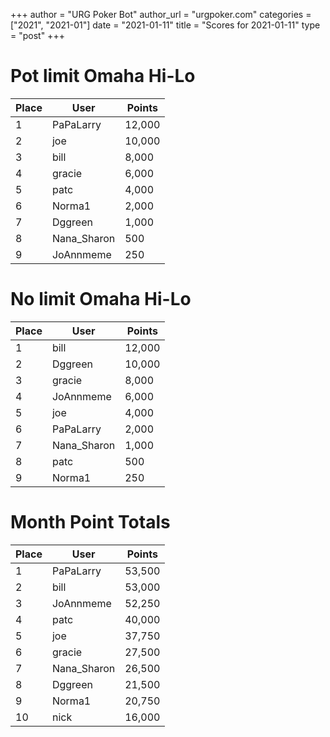 +++
author = "URG Poker Bot"
author_url = "urgpoker.com"
categories = ["2021", "2021-01"]
date = "2021-01-11"
title = "Scores for 2021-01-11"
type = "post"
+++
# Pot limit Omaha Hi-Lo

| Place | User | Points |
|-------|------|--------|
| 1 | PaPaLarry | 12,000 |
| 2 | joe | 10,000 |
| 3 | bill | 8,000 |
| 4 | gracie | 6,000 |
| 5 | patc | 4,000 |
| 6 | Norma1 | 2,000 |
| 7 | Dggreen | 1,000 |
| 8 | Nana_Sharon | 500 |
| 9 | JoAnnmeme | 250 |

# No limit Omaha Hi-Lo

| Place | User | Points |
|-------|------|--------|
| 1 | bill | 12,000 |
| 2 | Dggreen | 10,000 |
| 3 | gracie | 8,000 |
| 4 | JoAnnmeme | 6,000 |
| 5 | joe | 4,000 |
| 6 | PaPaLarry | 2,000 |
| 7 | Nana_Sharon | 1,000 |
| 8 | patc | 500 |
| 9 | Norma1 | 250 |

# Month Point Totals

| Place | User | Points |
|-------|------|--------|
| 1 | PaPaLarry | 53,500 |
| 2 | bill | 53,000 |
| 3 | JoAnnmeme | 52,250 |
| 4 | patc | 40,000 |
| 5 | joe | 37,750 |
| 6 | gracie | 27,500 |
| 7 | Nana_Sharon | 26,500 |
| 8 | Dggreen | 21,500 |
| 9 | Norma1 | 20,750 |
| 10 | nick | 16,000 |
